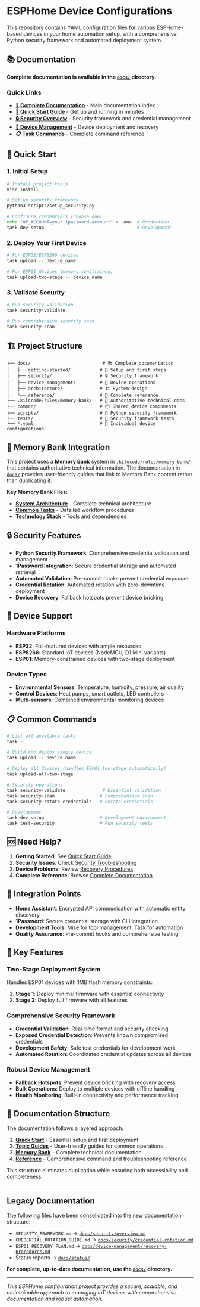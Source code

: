 # ESPHome Device Configurations

This repository contains YAML configuration files for various ESPHome-based devices in your home automation setup, with a comprehensive Python security framework and automated deployment system.

## 📚 Documentation

**Complete documentation is available in the [`docs/`](docs/) directory.**

### Quick Links
- **[📖 Complete Documentation](docs/README.md)** - Main documentation index
- **[🚀 Quick Start Guide](docs/getting-started/quick-start.md)** - Get up and running in minutes
- **[🔒 Security Overview](docs/security/overview.md)** - Security framework and credential management
- **[🔧 Device Management](docs/device-management/recovery-procedures.md)** - Device deployment and recovery
- **[📋 Task Commands](docs/reference/task-commands.md)** - Complete command reference

## 🚀 Quick Start

### 1. Initial Setup
```bash
# Install project tools
mise install

# Set up security framework
python3 scripts/setup_security.py

# Configure credentials (choose one)
echo "OP_ACCOUNT=your-1password-account" > .env  # Production
task dev-setup                                   # Development
```

### 2. Deploy Your First Device
```bash
# For ESP32/ESP8266 devices
task upload -- device_name

# For ESP01 devices (memory constrained)
task upload-two-stage -- device_name
```

### 3. Validate Security
```bash
# Run security validation
task security-validate

# Run comprehensive security scan
task security-scan
```

## 🏗️ Project Structure

```
├── docs/                           # 📚 Complete documentation
│   ├── getting-started/           # 🚀 Setup and first steps
│   ├── security/                  # 🔒 Security framework
│   ├── device-management/         # 🔧 Device operations
│   ├── architecture/              # 🏗️ System design
│   └── reference/                 # 📖 Complete reference
├── .kilocode/rules/memory-bank/   # 🧠 Authoritative technical docs
├── common/                        # 📦 Shared device components
├── scripts/                       # 🔧 Python security framework
├── tests/                         # 🧪 Security framework tests
└── *.yaml                         # 📱 Individual device configurations
```

## 🧠 Memory Bank Integration

This project uses a **Memory Bank** system in [`.kilocode/rules/memory-bank/`](.kilocode/rules/memory-bank/) that contains authoritative technical information. The documentation in [`docs/`](docs/) provides user-friendly guides that link to Memory Bank content rather than duplicating it.

**Key Memory Bank Files:**
- **[System Architecture](.kilocode/rules/memory-bank/architecture.md)** - Complete technical architecture
- **[Common Tasks](.kilocode/rules/memory-bank/tasks.md)** - Detailed workflow procedures
- **[Technology Stack](.kilocode/rules/memory-bank/tech.md)** - Tools and dependencies

## 🔒 Security Features

- **Python Security Framework**: Comprehensive credential validation and management
- **1Password Integration**: Secure credential storage and automated retrieval
- **Automated Validation**: Pre-commit hooks prevent credential exposure
- **Credential Rotation**: Automated rotation with zero-downtime deployment
- **Device Recovery**: Fallback hotspots prevent device bricking

## 🔧 Device Support

### Hardware Platforms
- **ESP32**: Full-featured devices with ample resources
- **ESP8266**: Standard IoT devices (NodeMCU, D1 Mini variants)
- **ESP01**: Memory-constrained devices with two-stage deployment

### Device Types
- **Environmental Sensors**: Temperature, humidity, pressure, air quality
- **Control Devices**: Heat pumps, smart outlets, LED controllers
- **Multi-sensors**: Combined environmental monitoring devices

## 📋 Common Commands

```bash
# List all available tasks
task -l

# Build and deploy single device
task upload -- device_name

# Deploy all devices (handles ESP01 two-stage automatically)
task upload-all-two-stage

# Security operations
task security-validate              # Essential validation
task security-scan                 # Comprehensive scan
task security-rotate-credentials   # Rotate credentials

# Development
task dev-setup                     # Development environment
task test-security                 # Run security tests
```

## 🆘 Need Help?

1. **Getting Started**: See [Quick Start Guide](docs/getting-started/quick-start.md)
2. **Security Issues**: Check [Security Troubleshooting](docs/security/troubleshooting.md)
3. **Device Problems**: Review [Recovery Procedures](docs/device-management/recovery-procedures.md)
4. **Complete Reference**: Browse [Complete Documentation](docs/README.md)

## 🔄 Integration Points

- **Home Assistant**: Encrypted API communication with automatic entity discovery
- **1Password**: Secure credential storage with CLI integration
- **Development Tools**: Mise for tool management, Task for automation
- **Quality Assurance**: Pre-commit hooks and comprehensive testing

## 📝 Key Features

### Two-Stage Deployment System
Handles ESP01 devices with 1MB flash memory constraints:
1. **Stage 1**: Deploy minimal firmware with essential connectivity
2. **Stage 2**: Deploy full firmware with all features

### Comprehensive Security Framework
- **Credential Validation**: Real-time format and security checking
- **Exposed Credential Detection**: Prevents known compromised credentials
- **Development Safety**: Safe test credentials for development work
- **Automated Rotation**: Coordinated credential updates across all devices

### Robust Device Management
- **Fallback Hotspots**: Prevent device bricking with recovery access
- **Bulk Operations**: Deploy to multiple devices with offline handling
- **Health Monitoring**: Built-in connectivity and performance tracking

## 📖 Documentation Structure

The documentation follows a layered approach:

1. **[Quick Start](docs/getting-started/quick-start.md)** - Essential setup and first deployment
2. **[Topic Guides](docs/)** - User-friendly guides for common operations
3. **[Memory Bank](.kilocode/rules/memory-bank/)** - Complete technical documentation
4. **[Reference](docs/reference/)** - Comprehensive command and troubleshooting reference

This structure eliminates duplication while ensuring both accessibility and completeness.

---

## Legacy Documentation

The following files have been consolidated into the new documentation structure:

- `SECURITY_FRAMEWORK.md` → [`docs/security/overview.md`](docs/security/overview.md)
- `CREDENTIAL_ROTATION_GUIDE.md` → [`docs/security/credential-rotation.md`](docs/security/credential-rotation.md)
- `ESP01_RECOVERY_PLAN.md` → [`docs/device-management/recovery-procedures.md`](docs/device-management/recovery-procedures.md)
- Status reports → [`docs/status/`](docs/status/)

**For complete, up-to-date documentation, use the [`docs/`](docs/) directory.**

---

*This ESPHome configuration project provides a secure, scalable, and maintainable approach to managing IoT devices with comprehensive documentation and robust automation.*
